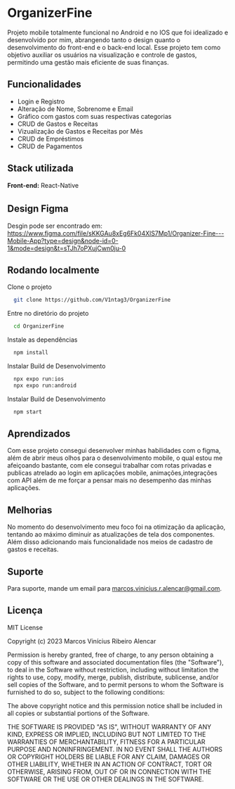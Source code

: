 
# OrganizerFine

Projeto mobile totalmente funcional no Android e no IOS que foi idealizado e desenvolvido por mim, abrangendo tanto o design quanto o desenvolvimento do front-end e o back-end local. Esse projeto tem como objetivo auxiliar os usuários na visualização e controle de gastos, permitindo uma gestão mais eficiente de suas finanças.
## Funcionalidades

- Login e Registro
- Alteração de Nome, Sobrenome e Email
- Gráfico com gastos com suas respectivas categorias
- CRUD de Gastos e Receitas
- Vizualização de Gastos e Receitas por Mês
- CRUD de Empréstimos
- CRUD de Pagamentos

## Stack utilizada

**Front-end:** React-Native
######

## Design Figma
Desgin pode ser encontrado em: https://www.figma.com/file/sKKGAu8xEg6Fk04XlS7Mp1/Organizer-Fine---Mobile-App?type=design&node-id=0-1&mode=design&t=sTJh7oPXujCwn0ju-0
## Rodando localmente

Clone o projeto

```bash
  git clone https://github.com/V1ntag3/OrganizerFine
```

Entre no diretório do projeto

```bash
  cd OrganizerFine
```

Instale as dependências

```bash
  npm install
```

Instalar Build de Desenvolvimento

```bash
  npx expo run:ios 
  npx expo run:android
```

Instalar Build de Desenvolvimento

```bash
  npm start
```

## Aprendizados

Com esse projeto consegui desenvolver minhas habilidades com o figma, além de abrir meus olhos para o desenvolvimento mobile, o qual estou me afeiçoando bastante, com ele consegui trabalhar com rotas privadas e publicas atrelado ao login em aplicações mobile, animações,integrações com API além de me forçar a pensar mais no desempenho das minhas aplicações. 


## Melhorias

No momento do desenvolvimento meu foco foi na otimização da aplicação, tentando ao máximo diminuir as atualizações de tela dos componentes. Além disso adicionando mais funcionalidade nos meios de cadastro de gastos e receitas.

## Suporte

Para suporte, mande um email para marcos.vinicius.r.alencar@gmail.com.


## Licença

MIT License

Copyright (c) 2023 Marcos Vinícius Ribeiro Alencar

Permission is hereby granted, free of charge, to any person obtaining a copy
of this software and associated documentation files (the "Software"), to deal
in the Software without restriction, including without limitation the rights
to use, copy, modify, merge, publish, distribute, sublicense, and/or sell
copies of the Software, and to permit persons to whom the Software is
furnished to do so, subject to the following conditions:

The above copyright notice and this permission notice shall be included in all
copies or substantial portions of the Software.

THE SOFTWARE IS PROVIDED "AS IS", WITHOUT WARRANTY OF ANY KIND, EXPRESS OR
IMPLIED, INCLUDING BUT NOT LIMITED TO THE WARRANTIES OF MERCHANTABILITY,
FITNESS FOR A PARTICULAR PURPOSE AND NONINFRINGEMENT. IN NO EVENT SHALL THE
AUTHORS OR COPYRIGHT HOLDERS BE LIABLE FOR ANY CLAIM, DAMAGES OR OTHER
LIABILITY, WHETHER IN AN ACTION OF CONTRACT, TORT OR OTHERWISE, ARISING FROM,
OUT OF OR IN CONNECTION WITH THE SOFTWARE OR THE USE OR OTHER DEALINGS IN THE
SOFTWARE.
